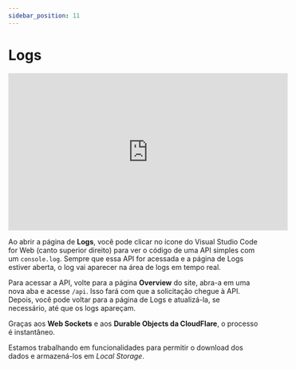 ```yaml
---
sidebar_position: 11
---
```


# Logs

<div style={{textAlign: 'center'}}><iframe width="560" height="315" src="https://www.youtube.com/embed/giELfU942Dw" title="YouTube video player" frameBorder="0" allow="accelerometer; autoplay; clipboard-write; encrypted-media; gyroscope; picture-in-picture" allowFullScreen style={{ maxWidth: '100%' }}></iframe></div>

Ao abrir a página de **Logs**, você pode clicar no ícone do Visual Studio Code for Web (canto superior direito) para ver o código de uma API simples com um `console.log`. Sempre que essa API for acessada e a página de Logs estiver aberta, o log vai aparecer na área de logs em tempo real.

Para acessar a API, volte para a página **Overview** do site, abra-a em uma nova aba e acesse `/api`. Isso fará com que a solicitação chegue à API. Depois, você pode voltar para a página de Logs e atualizá-la, se necessário, até que os logs apareçam.

Graças aos **Web Sockets** e aos **Durable Objects da CloudFlare**, o processo é instantâneo.

Estamos trabalhando em funcionalidades para permitir o download dos dados e armazená-los em _Local Storage_.

